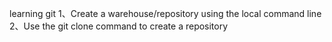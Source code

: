 learning git 
  1、Create a warehouse/repository using the local command line 
  2、Use the git clone command to create a repository
